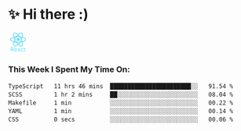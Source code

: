<h1 align="left">✨ Hi there :)</h1>

  <a href="https://reactjs.org/" target="_blank" rel="noreferrer">   
    <img src="https://raw.githubusercontent.com/devicons/devicon/master/icons/react/react-original-wordmark.svg" alt="react" width="40"     
    height="40"/></a>
 
<h3 align="left">This Week I Spent My Time On:</h3>
<!--START_SECTION:waka-->

```txt
TypeScript   11 hrs 46 mins  ███████████████████████░░   91.54 %
SCSS         1 hr 2 mins     ██░░░░░░░░░░░░░░░░░░░░░░░   08.04 %
Makefile     1 min           ░░░░░░░░░░░░░░░░░░░░░░░░░   00.22 %
YAML         1 min           ░░░░░░░░░░░░░░░░░░░░░░░░░   00.14 %
CSS          0 secs          ░░░░░░░░░░░░░░░░░░░░░░░░░   00.06 %
```

<!--END_SECTION:waka-->

